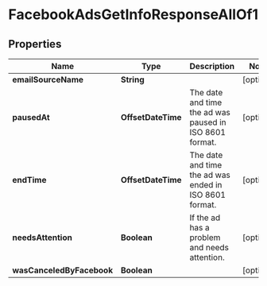 

# FacebookAdsGetInfoResponseAllOf1


## Properties

| Name | Type | Description | Notes |
|------------ | ------------- | ------------- | -------------|
|**emailSourceName** | **String** |  |  [optional] |
|**pausedAt** | **OffsetDateTime** | The date and time the ad was paused in ISO 8601 format. |  [optional] |
|**endTime** | **OffsetDateTime** | The date and time the ad was ended in ISO 8601 format. |  [optional] |
|**needsAttention** | **Boolean** | If the ad has a problem and needs attention. |  [optional] |
|**wasCanceledByFacebook** | **Boolean** |  |  [optional] |



